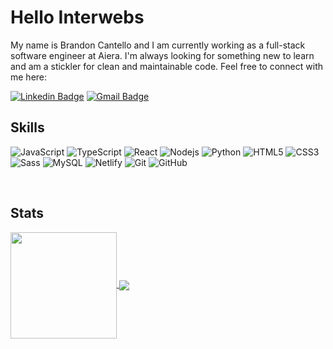# Hello Interwebs

My name is Brandon Cantello and I am currently working as a full-stack software engineer at Aiera. I'm always looking for something new to learn and am a stickler for clean and maintainable code. Feel free to connect with me here:

[![Linkedin Badge](https://img.shields.io/badge/-bcantello-blue?style=flat-square&logo=Linkedin&logoColor=white&link=https://www.linkedin.com/in/brandon-cantello/)](https://www.linkedin.com/in/brandon-cantello/)
[![Gmail Badge](https://img.shields.io/badge/-bcantello@gmail.com-c14438?style=flat-square&logo=Gmail&logoColor=white&link=mailto:bcantello@gmail.com)](mailto:bcantello@gmail.com)

 ## Skills
![JavaScript](https://img.shields.io/badge/-JavaScript-black?style=for-the-badge&logo=javascript)
![TypeScript](https://img.shields.io/badge/TypeScript-007ACC?style=for-the-badge&logo=typescript&logoColor=white)
![React](https://img.shields.io/badge/-React-black?style=for-the-badge&logo=react)
![Nodejs](https://img.shields.io/badge/-Nodejs-black?style=for-the-badge&logo=Node.js)
![Python](https://img.shields.io/badge/-Python-black?style=for-the-badge&logo=Python)
![HTML5](https://img.shields.io/badge/-HTML5-E34F26?style=for-the-badge&logo=html5&logoColor=white)
![CSS3](https://img.shields.io/badge/-CSS3-1572B6?style=for-the-badge&logo=css3)
![Sass](https://img.shields.io/badge/Sass-CC6699?style=for-the-badge&logo=sass&logoColor=white)
![MySQL](https://img.shields.io/badge/-MySQL-black?style=for-the-badge&logo=mysql)
![Netlify](https://img.shields.io/badge/Netlify-00C7B7?style=for-the-badge&logo=netlify&logoColor=white)
![Git](https://img.shields.io/badge/-Git-black?style=for-the-badge&logo=git)
![GitHub](https://img.shields.io/badge/-GitHub-181717?style=for-the-badge&logo=github)

</br>

## Stats

<div>
  <a href="https://github.com/bcantello">
   <img align="center" height="170" src="https://github-readme-stats.vercel.app/api/top-langs/?username=bcantello&layout=compact&langs_count=16&theme=vue-dark"/>
  <img align="center" src="https://github-readme-stats.vercel.app/api?username=bcantello&show_icons=true&theme=vue-dark&include_all_commits=true&count_private=true&hide=issues"/>
</div>

  
